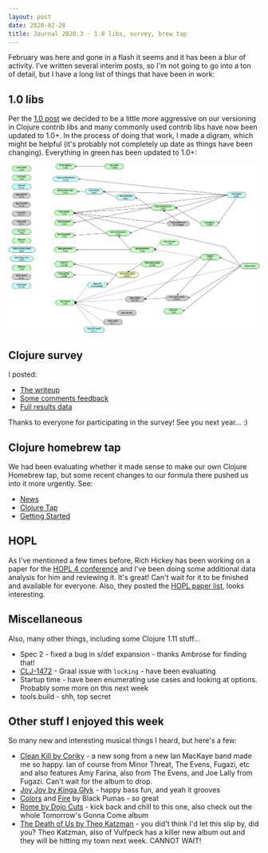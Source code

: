 ```yaml
---
layout: post
date: 2020-02-28
title: Journal 2020.3 - 1.0 libs, survey, brew tap
---
```


February was here and gone in a flash it seems and it has been a blur of activity. I've written several interim posts, so I'm not going to go into a ton of detail, but I have a long list of things that have been in work:

## 1.0 libs

Per the [1.0 post](https://insideclojure.org/2020/02/18/lib-version/) we decided to be a little more aggressive on our versioning in Clojure contrib libs and many commonly used contrib libs have now been updated to 1.0+. In the process of doing that work, I made a digram, which might be helpful (it's probably not completely up date as things have been changing). Everything in green has been updated to 1.0+:

![contrib libs](/images/contrib-libs.png)

## Clojure survey

I posted:

* [The writeup](https://clojure.org/news/2020/02/20/state-of-clojure-2020)
* [Some comments feedback](https://insideclojure.org/2020/02/20/clojure-survey/)
* [Full results data](https://www.surveymonkey.com/results/SM-CDBF7CYT7/)

Thanks to everyone for participating in the survey! See you next year... :) 

## Clojure homebrew tap

We had been evaluating whether it made sense to make our own Clojure Homebrew tap, but some recent changes to our formula there pushed us into it more urgently. See:

* [News](https://clojure.org/news/2020/02/28/clojure-tap)
* [Clojure Tap](https://github.com/clojure/homebrew-tools)
* [Getting Started](https://clojure.org/guides/getting_started)

## HOPL

As I've mentioned a few times before, Rich Hickey has been working on a paper for the [HOPL 4 conference](https://hopl4.sigplan.org/) and I've been doing some additional data analysis for him and reviewing it. It's great! Can't wait for it to be finished and available for everyone. Also, they posted the [HOPL paper list](https://hopl4.sigplan.org/track/hopl-4-papers#List-of-Accepted-Papers), looks interesting.

## Miscellaneous

Also, many other things, including some Clojure 1.11 stuff...

* Spec 2 - fixed a bug in s/def expansion - thanks Ambrose for finding that!
* [CLJ-1472](https://clojure.atlassian.net/browse/CLJ-1472) - Graal issue with `locking` - have been evaluating
* Startup time - have been enumerating use cases and looking at options. Probably some more on this next week
* tools.build - shh, top secret

## Other stuff I enjoyed this week

So many new and interesting musical things I heard, but here's a few:

* [Clean Kill by Coriky](https://www.youtube.com/watch?v=r9xNvYOBiG8) - a new song from a new Ian MacKaye band made me so happy. Ian of course from Minor Threat, The Evens, Fugazi, etc and also features Amy Farina, also from The Evens, and Joe Lally from Fugazi. Can't wait for the album to drop.
* [Joy Joy by Kinga Głyk](https://www.youtube.com/watch?v=pS5qogyTJag) - happy bass fun, and yeah it grooves
* [Colors](https://www.youtube.com/watch?v=0G383538qzQ) and [Fire](https://www.youtube.com/watch?v=r5lwBr0qg44) by Black Pumas - so great 
* [Rome by Dojo Cuts](https://www.youtube.com/watch?v=gPp2KBV9zXk) - kick back and chill to this one, also check out the whole Tomorrow's Gonna Come album
* [The Death of Us by Theo Katzman](https://www.youtube.com/watch?v=M-e5558KL5Q) - you did't think I'd let this slip by, did you? Theo Katzman, also of Vulfpeck has a killer new album out and they will be hitting my town next week. CANNOT WAIT!

